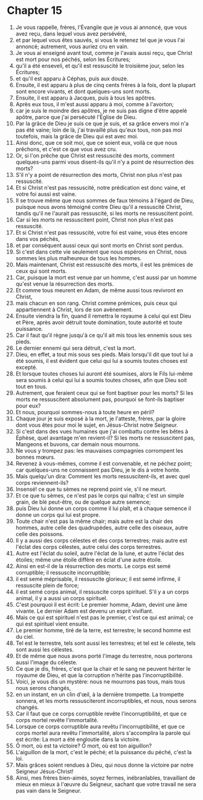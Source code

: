 # Chapter 15

1. Je vous rappelle, frères, l'Évangile que je vous ai annoncé, que vous avez reçu, dans lequel vous avez persévéré,
2. et par lequel vous êtes sauvés, si vous le retenez tel que je vous l'ai annoncé; autrement, vous auriez cru en vain.
3. Je vous ai enseigné avant tout, comme je l'avais aussi reçu, que Christ est mort pour nos péchés, selon les Écritures;
4. qu'il a été enseveli, et qu'il est ressuscité le troisième jour, selon les Écritures;
5. et qu'il est apparu à Céphas, puis aux douze.
6. Ensuite, il est apparu à plus de cinq cents frères à la fois, dont la plupart sont encore vivants, et dont quelques-uns sont morts.
7. Ensuite, il est apparu à Jacques, puis à tous les apôtres.
8. Après eux tous, il m'est aussi apparu à moi, comme à l'avorton;
9. car je suis le moindre des apôtres, je ne suis pas digne d'être appelé apôtre, parce que j'ai persécuté l'Église de Dieu.
10. Par la grâce de Dieu je suis ce que je suis, et sa grâce envers moi n'a pas été vaine; loin de là, j'ai travaillé plus qu'eux tous, non pas moi toutefois, mais la grâce de Dieu qui est avec moi.
11. Ainsi donc, que ce soit moi, que ce soient eux, voilà ce que nous prêchons, et c'est ce que vous avez cru.
12. Or, si l'on prêche que Christ est ressuscité des morts, comment quelques-uns parmi vous disent-ils qu'il n'y a point de résurrection des morts?
13. S'il n'y a point de résurrection des morts, Christ non plus n'est pas ressuscité.
14. Et si Christ n'est pas ressuscité, notre prédication est donc vaine, et votre foi aussi est vaine.
15. Il se trouve même que nous sommes de faux témoins à l'égard de Dieu, puisque nous avons témoigné contre Dieu qu'il a ressuscité Christ, tandis qu'il ne l'aurait pas ressuscité, si les morts ne ressuscitent point.
16. Car si les morts ne ressuscitent point, Christ non plus n'est pas ressuscité.
17. Et si Christ n'est pas ressuscité, votre foi est vaine, vous êtes encore dans vos péchés,
18. et par conséquent aussi ceux qui sont morts en Christ sont perdus.
19. Si c'est dans cette vie seulement que nous espérons en Christ, nous sommes les plus malheureux de tous les hommes.
20. Mais maintenant, Christ est ressuscité des morts, il est les prémices de ceux qui sont morts.
21. Car, puisque la mort est venue par un homme, c'est aussi par un homme qu'est venue la résurrection des morts.
22. Et comme tous meurent en Adam, de même aussi tous revivront en Christ,
23. mais chacun en son rang. Christ comme prémices, puis ceux qui appartiennent à Christ, lors de son avènement.
24. Ensuite viendra la fin, quand il remettra le royaume à celui qui est Dieu et Père, après avoir détruit toute domination, toute autorité et toute puissance.
25. Car il faut qu'il règne jusqu'à ce qu'il ait mis tous les ennemis sous ses pieds.
26. Le dernier ennemi qui sera détruit, c'est la mort.
27. Dieu, en effet, a tout mis sous ses pieds. Mais lorsqu'il dit que tout lui a été soumis, il est évident que celui qui lui a soumis toutes choses est excepté.
28. Et lorsque toutes choses lui auront été soumises, alors le Fils lui-même sera soumis à celui qui lui a soumis toutes choses, afin que Dieu soit tout en tous.
29. Autrement, que feraient ceux qui se font baptiser pour les morts? Si les morts ne ressuscitent absolument pas, pourquoi se font-ils baptiser pour eux?
30. Et nous, pourquoi sommes-nous à toute heure en péril?
31. Chaque jour je suis exposé à la mort, je l'atteste, frères, par la gloire dont vous êtes pour moi le sujet, en Jésus-Christ notre Seigneur.
32. Si c'est dans des vues humaines que j'ai combattu contre les bêtes à Éphèse, quel avantage m'en revient-il? Si les morts ne ressuscitent pas, Mangeons et buvons, car demain nous mourrons.
33. Ne vous y trompez pas: les mauvaises compagnies corrompent les bonnes mœurs.
34. Revenez à vous-mêmes, comme il est convenable, et ne péchez point; car quelques-uns ne connaissent pas Dieu, je le dis à votre honte.
35. Mais quelqu'un dira: Comment les morts ressuscitent-ils, et avec quel corps reviennent-ils?
36. Insensé! ce que tu sèmes ne reprend point vie, s'il ne meurt.
37. Et ce que tu sèmes, ce n'est pas le corps qui naîtra; c'est un simple grain, de blé peut-être, ou de quelque autre semence;
38. puis Dieu lui donne un corps comme il lui plaît, et à chaque semence il donne un corps qui lui est propre.
39. Toute chair n'est pas la même chair; mais autre est la chair des hommes, autre celle des quadrupèdes, autre celle des oiseaux, autre celle des poissons.
40. Il y a aussi des corps célestes et des corps terrestres; mais autre est l'éclat des corps célestes, autre celui des corps terrestres.
41. Autre est l'éclat du soleil, autre l'éclat de la lune, et autre l'éclat des étoiles; même une étoile diffère en éclat d'une autre étoile.
42. Ainsi en est-il de la résurrection des morts. Le corps est semé corruptible; il ressuscite incorruptible;
43. il est semé méprisable, il ressuscite glorieux; il est semé infirme, il ressuscite plein de force;
44. il est semé corps animal, il ressuscite corps spirituel. S'il y a un corps animal, il y a aussi un corps spirituel.
45. C'est pourquoi il est écrit: Le premier homme, Adam, devint une âme vivante. Le dernier Adam est devenu un esprit vivifiant.
46. Mais ce qui est spirituel n'est pas le premier, c'est ce qui est animal; ce qui est spirituel vient ensuite.
47. Le premier homme, tiré de la terre, est terrestre; le second homme est du ciel.
48. Tel est le terrestre, tels sont aussi les terrestres; et tel est le céleste, tels sont aussi les célestes.
49. Et de même que nous avons porté l'image du terrestre, nous porterons aussi l'image du céleste.
50. Ce que je dis, frères, c'est que la chair et le sang ne peuvent hériter le royaume de Dieu, et que la corruption n'hérite pas l'incorruptibilité.
51. Voici, je vous dis un mystère: nous ne mourrons pas tous, mais tous nous serons changés,
52. en un instant, en un clin d'œil, à la dernière trompette. La trompette sonnera, et les morts ressusciteront incorruptibles, et nous, nous serons changés.
53. Car il faut que ce corps corruptible revête l'incorruptibilité, et que ce corps mortel revête l'immortalité.
54. Lorsque ce corps corruptible aura revêtu l'incorruptibilité, et que ce corps mortel aura revêtu l'immortalité, alors s'accomplira la parole qui est écrite: La mort a été engloutie dans la victoire.
55. Ô mort, où est ta victoire? Ô mort, où est ton aiguillon?
56. L'aiguillon de la mort, c'est le péché; et la puissance du péché, c'est la loi.
57. Mais grâces soient rendues à Dieu, qui nous donne la victoire par notre Seigneur Jésus-Christ!
58. Ainsi, mes frères bien-aimés, soyez fermes, inébranlables, travaillant de mieux en mieux à l'œuvre du Seigneur, sachant que votre travail ne sera pas vain dans le Seigneur.


